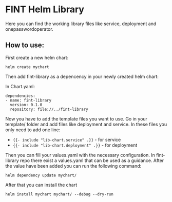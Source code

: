 # FINT Helm Library

Here you can find the working library files like service, deployment and onepasswordoperator. 


## How to use:
First create a new helm chart:

`helm create mychart`

Then add fint-library as a depencency in your newly created helm chart:

In Chart.yaml:
```
dependencies:
- name: fint-library
  version: 0.1.0
  repository: file://../fint-library
```
  
Now you have to add the template files you want to use. Go in your template/ folder and add files like deployment and service.
In these files you only need to add one line:
* `{{- include "lib-chart.service" .}}`       - for service
* `{{- include "lib-chart.deployment" .}}`    - for deployment

Then you can fill your values.yaml with the necessary configuration. In fint-library repo there exist a values.yaml that can be used as a guidance.
After the value have been added you can run the following command:

`helm dependency update mychart/`

After that you can install the chart 

`helm install mychart mychart/ --debug --dry-run`